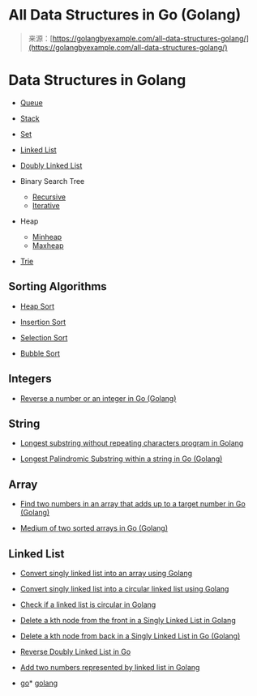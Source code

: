 <!--yml
category: 未分类
date: 2024-10-13 06:40:47
-->

# All Data Structures in Go (Golang)

> 来源：[https://golangbyexample.com/all-data-structures-golang/](https://golangbyexample.com/all-data-structures-golang/)

# **Data Structures in Golang**

*   [Queue](https://golangbyexample.com/queue-in-golang/)

*   [Stack](https://golangbyexample.com/stack-in-golang/)

*   [Set](https://golangbyexample.com/set-implementation-in-golang/)

*   [Linked List](https://golangbyexample.com/singly-linked-list-in-golang/)

*   [Doubly Linked List](https://golangbyexample.com/doubly-linked-list-golang/)

*   Binary Search Tree
    *   [Recursive](https://golangbyexample.com/binary-search-tree-in-go)
    *   [Iterative](https://golangbyexample.com/iterative-binary-search-tree-go/)

*   Heap
    *   [Minheap](https://golangbyexample.com/minheap-in-golang/)
    *   [Maxheap](https://golangbyexample.com/maxheap-in-golang/)

*   [Trie](https://golangbyexample.com/trie-implementation-in-go/)

## **Sorting Algorithms**

*   [Heap Sort](https://golangbyexample.com/heapsort-in-golang)

*   [Insertion Sort](https://golangbyexample.com/insertion-sort-in-go/)

*   [Selection Sort](https://golangbyexample.com/go-selection-sort/)

*   [Bubble Sort](https://golangbyexample.com/go-bubble-sort/)

## Integers

*   [Reverse a number or an integer in Go (Golang)](https://golangbyexample.com/reverse-number-golang/)

## String

*   [Longest substring without repeating characters program in Golang](https://golangbyexample.com/longest-substring-without-repeating-characters-golang/)

*   [Longest Palindromic Substring within a string in Go (Golang)](https://golangbyexample.com/longest-palindromic-substring-go/)

## Array

*   [Find two numbers in an array that adds up to a target number in Go (Golang)](https://golangbyexample.com/target-sum-golang/)

*   [Medium of two sorted arrays in Go (Golang)](https://golangbyexample.com/medium-two-sorted-arrays-golang/)

## Linked List

*   [Convert singly linked list into an array using Golang](https://golangbyexample.com/linked-list-array-go/)

*   [Convert singly linked list into a circular linked list using Golang](https://golangbyexample.com/single-linked-list-circular-golang/)

*   [Check if a linked list is circular in Golang](https://golangbyexample.com/linked-list-is-circular-go/)

*   [Delete a kth node from the front in a Singly Linked List in Golang](https://golangbyexample.com/kth-node-front-linked-list-golang/)

*   [Delete a kth node from back in a Singly Linked List in Go (Golang)](https://golangbyexample.com/delete-kth-node-back-linked-list-golang/)

*   [Reverse Doubly Linked List in Go](https://golangbyexample.com/reverse-doubly-linked-list-golang/)

*   [Add two numbers represented by linked list in Golang](https://golangbyexample.com/add-numbers-linked-list-golang/)

*   [go](https://golangbyexample.com/tag/go/)*   [golang](https://golangbyexample.com/tag/golang/)
